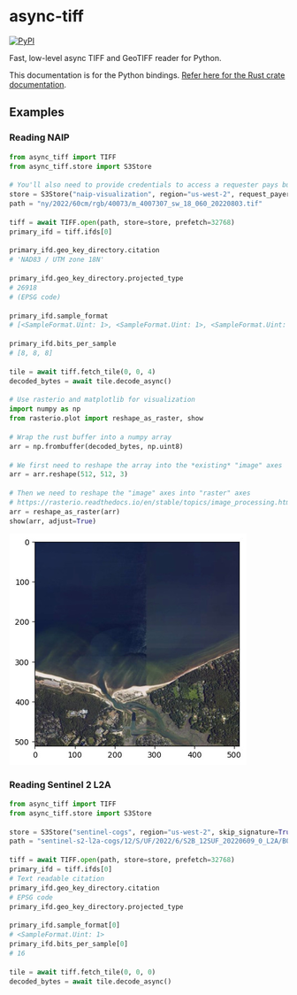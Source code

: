 # async-tiff

[![PyPI][pypi_badge]][pypi_link]

[pypi_badge]: https://badge.fury.io/py/async-tiff.svg
[pypi_link]: https://pypi.org/project/async-tiff/

Fast, low-level async TIFF and GeoTIFF reader for Python.

This documentation is for the Python bindings. [Refer here for the Rust crate documentation](https://docs.rs/async-tiff).

## Examples

### Reading NAIP

```py
from async_tiff import TIFF
from async_tiff.store import S3Store

# You'll also need to provide credentials to access a requester pays bucket
store = S3Store("naip-visualization", region="us-west-2", request_payer=True)
path = "ny/2022/60cm/rgb/40073/m_4007307_sw_18_060_20220803.tif"

tiff = await TIFF.open(path, store=store, prefetch=32768)
primary_ifd = tiff.ifds[0]

primary_ifd.geo_key_directory.citation
# 'NAD83 / UTM zone 18N'

primary_ifd.geo_key_directory.projected_type
# 26918
# (EPSG code)

primary_ifd.sample_format
# [<SampleFormat.Uint: 1>, <SampleFormat.Uint: 1>, <SampleFormat.Uint: 1>]

primary_ifd.bits_per_sample
# [8, 8, 8]

tile = await tiff.fetch_tile(0, 0, 4)
decoded_bytes = await tile.decode_async()

# Use rasterio and matplotlib for visualization
import numpy as np
from rasterio.plot import reshape_as_raster, show

# Wrap the rust buffer into a numpy array
arr = np.frombuffer(decoded_bytes, np.uint8)

# We first need to reshape the array into the *existing* "image" axes
arr = arr.reshape(512, 512, 3)

# Then we need to reshape the "image" axes into "raster" axes
# https://rasterio.readthedocs.io/en/stable/topics/image_processing.html
arr = reshape_as_raster(arr)
show(arr, adjust=True)
```

![](assets/naip-example.jpg)


### Reading Sentinel 2 L2A

```py
from async_tiff import TIFF
from async_tiff.store import S3Store

store = S3Store("sentinel-cogs", region="us-west-2", skip_signature=True)
path = "sentinel-s2-l2a-cogs/12/S/UF/2022/6/S2B_12SUF_20220609_0_L2A/B04.tif"

tiff = await TIFF.open(path, store=store, prefetch=32768)
primary_ifd = tiff.ifds[0]
# Text readable citation
primary_ifd.geo_key_directory.citation
# EPSG code
primary_ifd.geo_key_directory.projected_type

primary_ifd.sample_format[0]
# <SampleFormat.Uint: 1>
primary_ifd.bits_per_sample[0]
# 16

tile = await tiff.fetch_tile(0, 0, 0)
decoded_bytes = await tile.decode_async()
```
